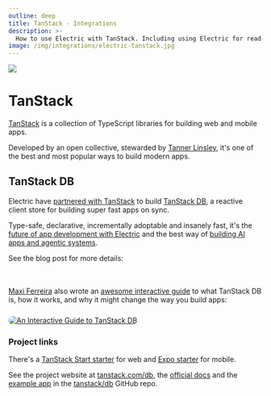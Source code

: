```yaml
---
outline: deep
title: TanStack - Integrations
description: >-
  How to use Electric with TanStack. Including using Electric for read-path sync and TanStack Query for optimistic writes.
image: /img/integrations/electric-tanstack.jpg
---
```


<script setup>
import { data } from '../../data/posts.data.ts'
const posts = data.filter(post => {
  console.log(post.path)

  return post.path === '/blog/2025/07/29/local-first-sync-with-tanstack-db'
})

import BlogPostListing from '../../src/components/BlogPostListing.vue'
</script>

<style scoped>
  .listing {
    display: grid;
    grid-template-columns: 1fr;
    gap: 32px;
    margin: 24px 0;
    overflow: hidden;
  }
  @media (max-width: 1049px) {
    .listing {
      grid-template-columns: 1fr;
    }
  }
  @media (max-width: 949px) {
    .listing {
      gap: 32px;
      margin: 24px 0;
    }
  }
  @media (max-width: 749px) {
    .listing {
      grid-template-columns: 1fr;
      gap: 32px;
      margin: 20px 0;
    }
  }
  @media (max-width: 549px) {
    .listing {
      margin: 20px 0;
    }
  }
</style>

<img src="/img/integrations/tanstack.svg" class="product-icon" />

# TanStack

[TanStack](https://tanstack.com) is a collection of TypeScript libraries for building web and mobile apps.

Developed by an open collective, stewarded by [Tanner Linsley](https://github.com/tannerlinsley), it's one of the best and most popular ways to build modern apps.

## TanStack DB

Electric have [partnered with TanStack](https://tanstack.com/blog/tanstack-db-0.1-the-embedded-client-database-for-tanstack-query) to build [TanStack DB](https://tanstack.com/db), a reactive client store for building super fast apps on sync.

Type-safe, declarative, incrementally adoptable and insanely fast, it's the [future of app development with Electric](/blog/2025/07/29/local-first-sync-with-tanstack-db) and the best way of [building AI apps<span class="hidden-xs"> and agentic systems</span>](/blog/2025/04/09/building-ai-apps-on-sync).

See the blog post for more details:

<div class="listing">
  <BlogPostListing v-for="post in posts"
      :key="post.slug"
      :post="post"
  />
</div>

[Maxi Ferreira](https://x.com/charca) also wrote an [awesome interactive guide](https://frontendatscale.com/blog/tanstack-db) to what TanStack DB is, how it works, and why it might change the way you build apps:

<figure class="listing">
  <a href="https://frontendatscale.com/blog/tanstack-db" class="no-visual">
    <img alt="An Interactive Guide to TanStack DB"
        src="/img/blog/local-first-sync-with-tanstack-db/interactive-guide-to-tanstack-db.jpg"
        style="border-radius: 16px"
    />
  </a>
</figure>

### Project links

There's a [TanStack&nbsp;Start&nbsp;starter](https://github.com/electric-sql/electric/tree/main/examples/tanstack-db-web-starter) for web and [Expo&nbsp;starter](https://github.com/electric-sql/electric/tree/main/examples/tanstack-db-expo-starter) for&nbsp;mobile.

See the project website at [tanstack.com/db](https://tanstack.com/db), the [official docs](https://tanstack.com/db/latest/docs/overview) and the [example&nbsp;app](https://github.com/TanStack/db/tree/main/examples/react/todo) in the [tanstack/db](https://github.com/tanstack/db) GitHub&nbsp;repo.

<div class="actions cta-actions page-footer-actions left">
  <div class="action cloud-cta">
    <VPButton
      href="https://github.com/electric-sql/electric/tree/main/examples/tanstack-db-web-starter"
      text="Starter"
      theme="brand"
    />
    &nbsp;
    <VPButton
        href="https://tanstack.com/blog/tanstack-db-0.1-the-embedded-client-database-for-tanstack-query"
        text="Blog"
        theme="alt"
    />
    &nbsp;
    <VPButton
        href="https://tanstack.com/db/latest/docs/overview"
        text="Docs"
        theme="alt"
    />
    &nbsp;
    <VPButton
        href="https://github.com/TanStack/db"
        text="Repo"
        theme="alt"
    />
  </div>
</div>